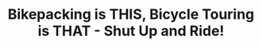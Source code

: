 ---
layout: community
category: community
title: "Bikepacking is THIS, Bicycle Touring is THAT - Shut Up and Ride!"
description: "Why call it a different activity, just because of how they packs their bags, that makes no sense. Showcases of rigs for bikepacking events can show a wide variety luggage types and amount carried. I use a Tailfin Aero pack, which is a bag mounted on a rack, so by your definition I must be cycle touring even though I may be travelling light on an MTB. "
isTopLevel: false
isSingleLevel: false
isArticle: false
datePublished: 2022-06-18 06:21:00 +0300
dateModified: 2022-06-18 06:21:00 +0300
published: false
---